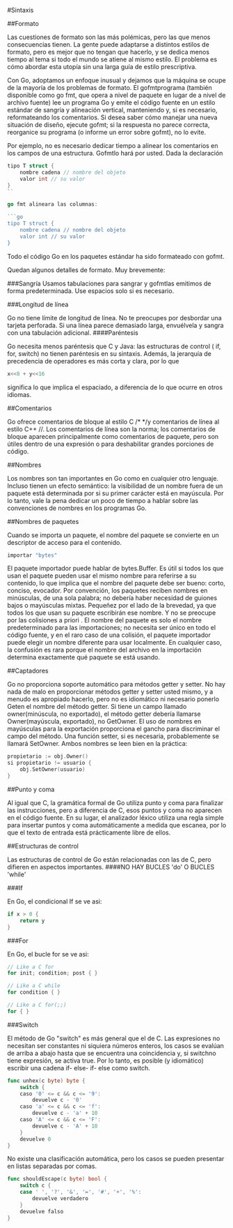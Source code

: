 #Sintaxis

##Formato

Las cuestiones de formato son las más polémicas, pero las que menos consecuencias tienen. La gente puede adaptarse a distintos estilos de formato, pero es mejor que no tengan que hacerlo, y se dedica menos tiempo al tema si todo el mundo se atiene al mismo estilo. El problema es cómo abordar esta utopía sin una larga guía de estilo prescriptiva.

Con Go, adoptamos un enfoque inusual y dejamos que la máquina se ocupe de la mayoría de los problemas de formato. El gofmtprograma (también disponible como go fmt, que opera a nivel de paquete en lugar de a nivel de archivo fuente) lee un programa Go y emite el código fuente en un estilo estándar de sangría y alineación vertical, manteniendo y, si es necesario, reformateando los comentarios. Si desea saber cómo manejar una nueva situación de diseño, ejecute gofmt; si la respuesta no parece correcta, reorganice su programa (o informe un error sobre gofmt), no lo evite.

Por ejemplo, no es necesario dedicar tiempo a alinear los comentarios en los campos de una estructura. Gofmtlo hará por usted. Dada la declaración

```go
tipo T struct { 
    nombre cadena // nombre del objeto 
    valor int // su valor 
}
``

go fmt alineara las columnas:

```go
tipo T struct { 
    nombre cadena // nombre del objeto 
    valor int // su valor 
}
```

Todo el código Go en los paquetes estándar ha sido formateado con gofmt.

Quedan algunos detalles de formato. Muy brevemente:

###Sangría
Usamos tabulaciones para sangrar y gofmtlas emitimos de forma predeterminada. Use espacios solo si es necesario.

###Longitud de línea

Go no tiene límite de longitud de línea. No te preocupes por desbordar una tarjeta perforada. Si una línea parece demasiado larga, envuélvela y sangra con una tabulación adicional.
####Paréntesis

Go necesita menos paréntesis que C y Java: las estructuras de control ( if, for, switch) no tienen paréntesis en su sintaxis. Además, la jerarquía de precedencia de operadores es más corta y clara, por lo que

```go
x<<8 + y<<16
```
significa lo que implica el espaciado, a diferencia de lo que ocurre en otros idiomas.

##Comentarios

Go ofrece comentarios de bloque al estilo C /* */y comentarios de línea al estilo C++ //. Los comentarios de línea son la norma; los comentarios de bloque aparecen principalmente como comentarios de paquete, pero son útiles dentro de una expresión o para deshabilitar grandes porciones de código.

##Nombres

Los nombres son tan importantes en Go como en cualquier otro lenguaje. Incluso tienen un efecto semántico: la visibilidad de un nombre fuera de un paquete está determinada por si su primer carácter está en mayúscula. Por lo tanto, vale la pena dedicar un poco de tiempo a hablar sobre las convenciones de nombres en los programas Go.

##Nombres de paquetes

Cuando se importa un paquete, el nombre del paquete se convierte en un descriptor de acceso para el contenido.

```go
importar "bytes"
```

El paquete importador puede hablar de bytes.Buffer. Es útil si todos los que usan el paquete pueden usar el mismo nombre para referirse a su contenido, lo que implica que el nombre del paquete debe ser bueno: corto, conciso, evocador. Por convención, los paquetes reciben nombres en minúsculas, de una sola palabra; no debería haber necesidad de guiones bajos o mayúsculas mixtas. Pequeñez por el lado de la brevedad, ya que todos los que usan su paquete escribirán ese nombre. Y no se preocupe por las colisiones a priori . El nombre del paquete es solo el nombre predeterminado para las importaciones; no necesita ser único en todo el código fuente, y en el raro caso de una colisión, el paquete importador puede elegir un nombre diferente para usar localmente. En cualquier caso, la confusión es rara porque el nombre del archivo en la importación determina exactamente qué paquete se está usando.

##Captadores

Go no proporciona soporte automático para métodos getter y setter. No hay nada de malo en proporcionar métodos getter y setter usted mismo, y a menudo es apropiado hacerlo, pero no es idiomático ni necesario ponerlo Geten el nombre del método getter. Si tiene un campo llamado owner(minúscula, no exportado), el método getter debería llamarse Owner(mayúscula, exportado), no GetOwner. El uso de nombres en mayúsculas para la exportación proporciona el gancho para discriminar el campo del método. Una función setter, si es necesaria, probablemente se llamará SetOwner. Ambos nombres se leen bien en la práctica:

```go
propietario := obj.Owner() 
si propietario != usuario { 
    obj.SetOwner(usuario) 
}
```

##Punto y coma

Al igual que C, la gramática formal de Go utiliza punto y coma para finalizar las instrucciones, pero a diferencia de C, esos puntos y coma no aparecen en el código fuente. En su lugar, el analizador léxico utiliza una regla simple para insertar puntos y coma automáticamente a medida que escanea, por lo que el texto de entrada está prácticamente libre de ellos.

##Estructuras de control

Las estructuras de control de Go están relacionadas con las de C, pero difieren en aspectos importantes. ####NO HAY BUCLES 'do' O BUCLES 'while'

###If 

En Go, el condicional If se ve asi: 

```go
if x > 0 {
    return y
}
```

###For

En Go, el bucle for se ve asi: 
```go
// Like a C for
for init; condition; post { }

// Like a C while
for condition { }

// Like a C for(;;)
for { }
```

###Switch

El método de Go "switch" es más general que el de C. Las expresiones no necesitan ser constantes ni siquiera números enteros, los casos se evalúan de arriba a abajo hasta que se encuentra una coincidencia y, si switchno tiene expresión, se activa true. Por lo tanto, es posible (y idiomático) escribir una cadena if- else- if- else como switch.

```go
func unhex(c byte) byte { 
    switch { 
    caso '0' <= c && c <= '9': 
        devuelve c - '0' 
    caso 'a' <= c && c <= 'f': 
        devuelve c - 'a' + 10 
    caso 'A' <= c && c <= 'F': 
        devuelve c - 'A' + 10 
    } 
    devuelve 0 
}
```

No existe una clasificación automática, pero los casos se pueden presentar en listas separadas por comas.

```go
func shouldEscape(c byte) bool { 
    switch c { 
    case ' ', '?', '&', '=', '#', '+', '%': 
        devuelve verdadero 
    } 
    devuelve falso 
}
```


